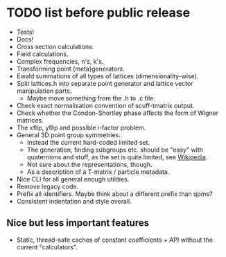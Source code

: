 TODO list before public release
===============================

- Tests!
- Docs!
- Cross section calculations.
- Field calculations.
- Complex frequencies, n's, k's.
- Transforming point (meta)generators.
- Ewald summations of all types of lattices (dimensionality-wise).
- Split lattices.h into separate point generator and lattice vector manipulation parts.
  * Maybe move something from the .h to .c file.
- Check exact normalisation convention of scuff-tmatrix output.
- Check whether the Condon-Shortley phase affects the form of Wigner matrices.
- The xflip, yflip and possible i-factor problem.
- General 3D point group symmetries.
  * Instead the current hard-coded limited set.
  * The generation, finding subgroups etc. should be "easy" with
    quaternions and stuff, as the  set is quite limited, 
    see [Wikipedia](https://en.wikipedia.org/wiki/Point_groups_in_three_dimensions).
  * Not sure about the representations, though.
  * As a description of a T-matrix / particle metadata.
- Nice CLI for all general enough utilities.
- Remove legacy code.
- Prefix all identifiers. Maybe think about a different prefix than qpms?
- Consistent indentation and style overall.

Nice but less important features
--------------------------------

- Static, thread-safe caches of constant coefficients + API without the current "calculators".

